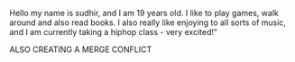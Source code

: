 Hello my name is sudhir, and I am 19 years old. I like to play games, walk around and also read books. I also really like enjoying to all sorts of music, and I am currently taking a hiphop class - very excited!"

ALSO CREATING A MERGE CONFLICT

